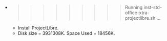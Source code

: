 * >>>>>>>>> Running inst-std-office-xtra-projectlibre.sh ...
  * Install ProjectLibre.
  * Disk size = 3931308K. Space Used = 18456K.
